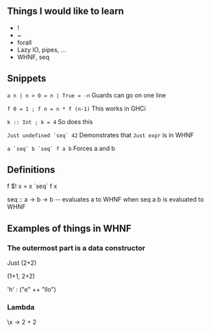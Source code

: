 ## Things I would like to learn
* !
* ~
* forall
* Lazy IO, pipes, ...
* WHNF, seq

## Snippets

`a n | n > 0 = n | True = -n`    Guards can go on one line

`f 0 = 1 ; f n = n * f (n-1)`    This works in GHCi

`k :: Int ; k = 4`     So does this

``Just undefined `seq` 42``  Demonstrates that `Just expr` is in WHNF

``a `seq` b `seq` f a b``   Forces a and b

## Definitions

f $! x = x \`seq\` f x

seq :: a -> b -> b   -- evaluates a to WHNF when seq a b is evaluated to WHNF


## Examples of things in WHNF

### The outermost part is a data constructor

Just (2+2)

(1+1, 2+2)

'h' : ("e" ++ "llo")

### Lambda
\\x -> 2 + 2

